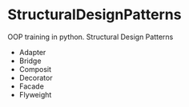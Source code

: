 # StructuralDesignPatterns
OOP training in python. Structural Design Patterns
* Adapter
* Bridge
* Composit
* Decorator
* Facade
* Flyweight
